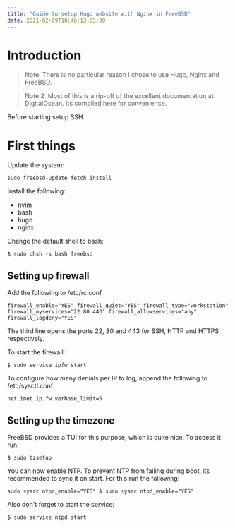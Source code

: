 ```yaml
---
title: "Guide to setup Hugo website with Nginx in FreeBSD"
date: 2021-02-09T18:46:13+05:30
---
```



# Introduction
> Note: There is no particular reason I chose to use Hugo, Nginx and FreeBSD.

> Note 2: Most of this is a rip-off of the excellent documentation at DigitalOcean. Its compiled here for convenience.

Before starting setup SSH.

# First things

Update the system:

`sudo freebsd-update fetch install`

Install the following:
* nvim
* bash
* hugo
* nginx

Change the default shell to bash:

`$ sudo chsh -s bash freebsd`

## Setting up firewall

Add the following to /etc/rc.conf

`
firewall_enable="YES"
firewall_quiet="YES"
firewall_type="workstation"
firewall_myservices="22 80 443"
firewall_allowservices="any"
firewall_logdeny="YES"
`

The third line opens the ports 22, 80 and 443 for SSH, HTTP and HTTPS respectively.

To start the firewall:

`$ sudo service ipfw start`

To configure how many denials per IP to log, append the following to /etc/sysctl.conf:

`net.inet.ip.fw.verbose_limit=5`

## Setting up the timezone

FreeBSD provides a TUI for this purpose, which is quite nice. To access it run:

`$ sudo tzsetup`

You can now enable NTP. To prevent NTP from failing during boot, its recommended to sync it on start. For this run the following:

`sudo sysrc ntpd_enable="YES"
$ sudo sysrc ntpd_enable="YES"`

Also don't forget to start the service:

`$ sudo service ntpd start`



